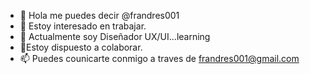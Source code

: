 - 👋 Hola me puedes decir @frandres001
- 👀 Estoy interesado en trabajar.
- 🌱 Actualmente soy Diseñador UX/UI...learning
- 💞️Estoy dispuesto a colaborar.
- 📫 Puedes counicarte conmigo a traves de frandres001@gmail.com

<!---
frandres001/frandres001 es un reposoitorio ✨ especial ✨ por que su `README.md` (este archivo) aparece en su perfil de GitHub.
Puede hacer clic en el enlace Vista previa para ver los cambios.
--->
